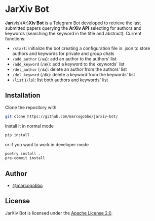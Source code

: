# JarXiv Bot

**Jar**(vis)(Ar)**Xiv Bot** is a Telegram Bot developed to retrieve the last submitted papers querying the **ArXiv API** selecting for authors and keywords (searching the keyword in the title and abstract).
Current functions:
- `/start`: initialize the bot creating a configuration file in .json to store authors and keywords for private and group chats
- `/add_author` (`/aa`): add an author to the authors' list
- `/add_keyword` (`/ak`): add a keyword to the keywords' list
- `/del_author` (`/da`): delete an author from the authors' list
- `/del_keyword` (`/dk`): delete a keyword from the keywords' list
- `/list` (`/ls`): list both authors and keywords' list

## Installation
Clone the repository with

```bash
git clone https://github.com/marcogobbo/jarxiv-bot/
```

Install it in normal mode

```bash
pip install .
```

or if you want to work in developer mode

```bash
poetry install .
pre-commit install
```

## Author
- [@marcogobbo](https://github.com/marcogobbo/)

## License
JarXiv Bot is licensed under the [Apache License 2.0](https://github.com/marcogobbo/jarxiv-bot/blob/main/LICENSE).
